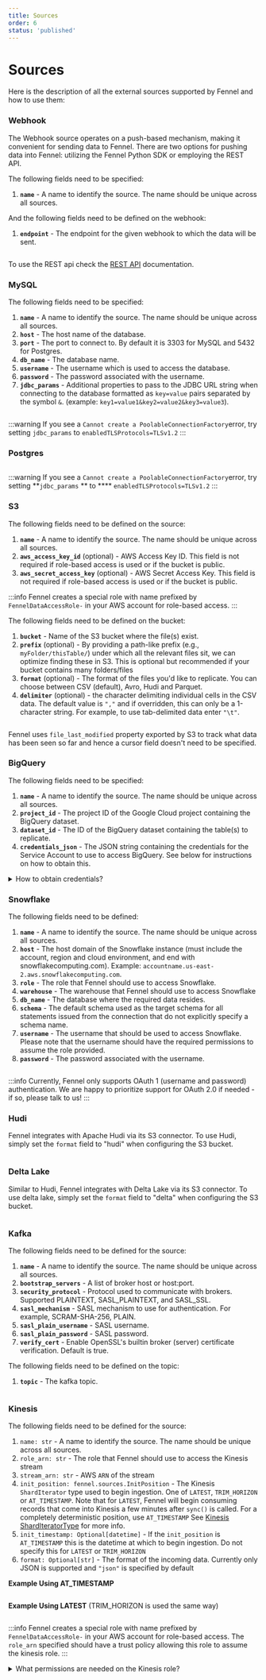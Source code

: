 ```yaml
---
title: Sources
order: 6
status: 'published'
---
```


# Sources

Here is the description of all the external sources supported by Fennel and how to use them:

### Webhook

The Webhook source operates on a push-based mechanism, making it convenient for sending data to Fennel.
There are two options for pushing data into Fennel: utilizing the Fennel Python SDK or employing the REST API.

The following fields need to be specified:

1. **`name`** - A name to identify the source. The name should be unique across all sources.

And the following fields need to be defined on the webhook:

1. **`endpoint`** - The endpoint for the given webhook to which the data will be sent.

<pre snippet="api-reference/source#webhook_source"></pre>

To use the REST api check the [REST API](/api-reference/rest-api) documentation.

### **MySQL**

The following fields need to be specified:

1. **`name`** - A name to identify the source. The name should be unique across all sources.
2. **`host`** - The host name of the database.
3. **`port`** - The port to connect to. By default it is 3303 for MySQL and 5432 for Postgres.
4. **`db_name`** - The database name.
5. **`username`** - The username which is used to access the database.
6. **`password`** - The password associated with the username.
7. **`jdbc_params`** - Additional properties to pass to the JDBC URL string when connecting to the database formatted
   as `key=value` pairs separated by the symbol `&`. (example: `key1=value1&key2=value2&key3=value3`).

<pre snippet="api-reference/source#mysql_source"></pre>

:::warning
If you see a `Cannot create a PoolableConnectionFactory`error, try setting `jdbc_params`
to `enabledTLSProtocols=TLSv1.2`&#x20;
:::

### Postgres

<pre snippet="api-reference/source#postgres_source"></pre>

:::warning
If you see a `Cannot create a PoolableConnectionFactory`error, try setting **`jdbc_params` **
to **** `enabledTLSProtocols=TLSv1.2`&#x20;
:::

### S3

The following fields need to be defined on the source:

1. **`name`** - A name to identify the source. The name should be unique across all sources.
2. **`aws_access_key_id`** (optional) - AWS Access Key ID. This field is not required if role-based access is used or if
   the bucket is public.
3. **`aws_secret_access_key`** (optional) - AWS Secret Access Key. This field is not required if role-based access is
   used or if the bucket is public.

:::info
Fennel creates a special role with name prefixed by `FennelDataAccessRole-` in your AWS account for role-based access.
:::

The following fields need to be defined on the bucket:

1. **`bucket`** - Name of the S3 bucket where the file(s) exist.
2. **`prefix`** (optional) - By providing a path-like prefix (e.g., `myFolder/thisTable/`) under which all the relevant
   files sit, we can optimize finding these in S3. This is optional but recommended if your bucket contains many
   folders/files&#x20;
3. **`format`** (optional) - The format of the files you'd like to replicate. You can choose between CSV (default),
   Avro, Hudi and Parquet.&#x20;
4. **`delimiter`** (optional) - the character delimiting individual cells in the CSV data. The default value is `","`
   and if overridden, this can only be a 1-character string. For example, to use tab-delimited data enter `"\t"`.

<pre snippet="api-reference/source#s3_source"></pre>


Fennel uses  `file_last_modified` property exported by S3 to track what data has been seen so far and hence a cursor
field doesn't need to be specified.

### BigQuery

The following fields need to be specified:

1. **`name`** - A name to identify the source. The name should be unique across all sources.
2. **`project_id`** - The project ID of the Google Cloud project containing the BigQuery dataset.
3. **`dataset_id`** - The ID of the BigQuery dataset containing the table(s) to replicate.
4. **`credentials_json`** - The JSON string containing the credentials for the Service Account to use to access
   BigQuery. See below for instructions on how to obtain this.

<details>

<summary>How to obtain credentials? </summary>

Interfacing with BigQuery requires credentials for
a [Service Account](https://cloud.google.com/iam/docs/service-accounts) with the "BigQuery User" and "BigQuery Data
Editor" roles, which grants permissions to run BigQuery jobs, write to BigQuery Datasets, and read table metadata. It is
highly recommended that this Service Account is exclusive to Fennel for ease of permissions and auditing. However, you
can also use a preexisting Service Account if you already have one with the correct permissions.

The easiest way to create a Service Account is to follow GCP's guide
for [Creating a Service Account](https://cloud.google.com/iam/docs/creating-managing-service-accounts). Once you've
created the Service Account, make sure to keep its ID handy, as you will need to reference it when granting roles.
Service Account IDs typically take the form `<account-name>@<project-name>.iam.gserviceaccount.com`

Then, add the service account as a Member of your Google Cloud Project with the "BigQuery User" role. To do this, follow
the instructions
for [Granting Access](https://cloud.google.com/iam/docs/granting-changing-revoking-access#granting-console) in the
Google documentation. The email address of the member you are adding is the same as the Service Account ID you just
created.

At this point, you should have a service account with the "BigQuery User" project-level permission.

For Service Account Key JSON, enter the Google
Cloud [Service Account Key in JSON format](https://cloud.google.com/iam/docs/creating-managing-service-account-keys).

</details>

### Snowflake

The following fields need to be defined:

1. **`name`** - A name to identify the source. The name should be unique across all sources.
2. **`host`** - The host domain of the Snowflake instance (must include the account, region and cloud environment, and
   end with snowflakecomputing.com). Example: `accountname.us-east-2.aws.snowflakecomputing.com`.
3. **`role`** - The role that Fennel should use to access Snowflake.
4. **`warehouse`** - The warehouse that Fennel should use to access Snowflake
5. **`db_name`** - The database where the required data resides.
6. **`schema`** - The default schema used as the target schema for all statements issued from the connection that do not
   explicitly specify a schema name.
7. **`username`**  - The username that should be used to access Snowflake. Please note that the username should have the
   required permissions to assume the role provided.
8. **`password`** - The password associated with the username.

<pre snippet="api-reference/source#snowflake_source"></pre>


:::info
Currently, Fennel only supports OAuth 1 (username and password) authentication. We are happy to prioritize support for
OAuth 2.0 if needed - if so, please talk to us!
:::

### Hudi

Fennel integrates with Apache Hudi via its S3 connector. To use Hudi, simply set the `format` field to "hudi" when
configuring the S3 bucket.

<pre snippet="api-reference/source#s3_hudi_source"></pre>

### Delta Lake

Similar to Hudi, Fennel integrates with Delta Lake via its S3 connector. To use delta lake, simply set the `format` field to "delta" when configuring the S3 bucket.

<pre snippet="api-reference/source#s3_delta_lake_source"></pre>

### Kafka

The following fields need to be defined for the source:

1. **`name`** - A name to identify the source. The name should be unique across all sources.
2. **`bootstrap_servers`** - A list of broker host or host\:port.
3. **`security_protocol`** - Protocol used to communicate with brokers. Supported PLAINTEXT, SASL_PLAINTEXT, and SASL_SSL.
4. **`sasl_mechanism`** - SASL mechanism to use for authentication. For example, SCRAM-SHA-256, PLAIN.
5. **`sasl_plain_username`** - SASL username.
6. **`sasl_plain_password`** - SASL password.
7. **`verify_cert`** - Enable OpenSSL's builtin broker (server) certificate verification. Default is true.

The following fields need to be defined on the topic:
1. **`topic`** - The kafka topic.


<pre snippet="api-reference/source#kafka_source"></pre>

### Kinesis

The following fields need to be defined for the source:

1. `name: str` - A name to identify the source. The name should be unique across all sources.
1. `role_arn: str` - The role that Fennel should use to access the Kinesis stream
2. `stream_arn: str` - AWS `ARN` of the stream
3. `init_position: fennel.sources.InitPosition` - The Kinesis `ShardIterator` type used to begin ingestion. One of `LATEST`, `TRIM_HORIZON` or `AT_TIMESTAMP`. 
Note that for `LATEST`, Fennel will begin consuming records that come into Kinesis a few minutes after `sync()` is called. For a completely deterministic position, use `AT_TIMESTAMP`
See [Kinesis ShardIteratorType](https://docs.aws.amazon.com/kinesis/latest/APIReference/API_GetShardIterator.html#API_GetShardIterator_RequestSyntax) for more info. 
4. `init_timestamp: Optional[datetime]` - If the `init_position` is `AT_TIMESTAMP` this is the datetime at which to begin ingestion. Do not specify this for `LATEST` or `TRIM_HORIZON`
5. `format: Optional[str]` - The format of the incoming data. Currently only JSON is supported and `"json"` is specified by default

**Example Using AT_TIMESTAMP**

<pre snippet="api-reference/source#kinesis_source"></pre>

**Example Using LATEST** (TRIM_HORIZON is used the same way)

<pre snippet="api-reference/source#kinesis_source_latest"></pre>

:::info
Fennel creates a special role with name prefixed by `FennelDataAccessRole-` in your AWS account for role-based access. The `role_arn` specified should have a trust policy allowing this role to assume the kinesis role.
:::


<details>

<summary>What permissions are needed on the Kinesis role? </summary>

The role should have the following trust policy
```
{
    "Version": "2012-10-17",
    "Statement": [
        {
            "Sid": "",
            "Effect": "Allow",
            "Principal": {
                "AWS": [
                    "arn:aws:iam::<data-plane-account-id>:role/FennelDataAccessRole-*"
                ]
            },
            "Action": "sts:AssumeRole"
        }
    ]
}
```

Also attach the following permission policy. Add more streams to the Resource field if more than one streams need to be consumed via this role.

```
{
  "Version": "2012-10-17",
  "Statement": [
    {
      "Sid": "AllowKinesisAccess",
      "Effect": "Allow",
      "Action": [
        "kinesis:DescribeStream",
        "kinesis:DescribeStreamSummary",
        "kinesis:DescribeStreamConsumer",
        "kinesis:RegisterStreamConsumer"
        "kinesis:ListShards",
        "kinesis:GetShardIterator",
        "kinesis:SubscribeToShard",
        "kinesis:GetRecords"
      ],
      "Resource": [
        "arn:aws:kinesis:<region>:<account-id>:stream/<stream-name>",
        "arn:aws:kinesis:<region>:<account-id>:stream/<stream-name>/*"
      ]
    }
  ]
}
```

</details>